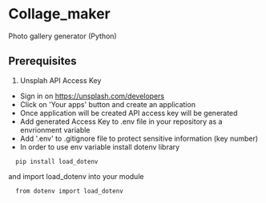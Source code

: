 # Collage_maker
Photo gallery generator (Python)

## Prerequisites
1. Unsplah API Access Key
- Sign in on https://unsplash.com/developers
- Click on 'Your apps' button and create an application
- Once application will be created API access key will be generated
- Add generated Access Key to .env file in your repository as a envrionment variable
- Add '.env' to .gitignore file to protect sensitive information (key number)
- In order to use env variable install dotenv library
```
  pip install load_dotenv
```
and import load_dotenv into your module

```
  from dotenv import load_dotenv
```
